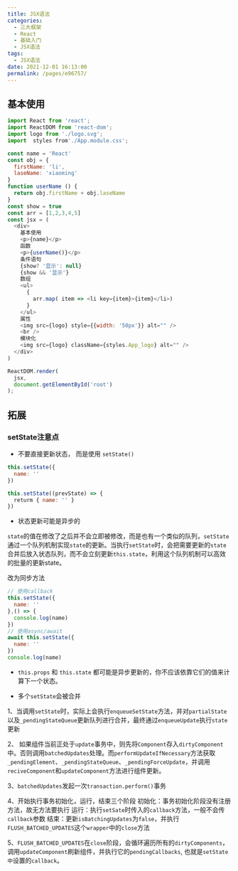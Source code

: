 ```yaml
---
title: JSX语法
categories:
  - 三大框架
  - React
  - 基础入门
  - JSX语法
tags:
  - JSX语法
date: 2021-12-01 16:13:00
permalink: /pages/e96757/
---
```


## 基本使用

```js
import React from 'react';
import ReactDOM from 'react-dom';
import logo from './logo.svg';
import  styles from'./App.module.css';

const name = 'React'
const obj = {
  firstName: 'li',
  laseName: 'xiaoming'
}
function userName () {
  return obj.firstName + obj.laseName
}
const show = true
const arr = [1,2,3,4,5]
const jsx = (
  <div>
    基本使用
    <p>{name}</p>
    函数
    <p>{userName()}</p>
    条件语句
    {show? '显示': null}
    {show && '显示'}
    数组
    <ul>
      {
        arr.map( item => <li key={item}>{item}</li>)
      }
    </ul>
    属性
    <img src={logo} style={{width: '50px'}} alt="" />
    <br />
    模块化
    <img src={logo} className={styles.App_logo} alt="" />
  </div>
)

ReactDOM.render(
  jsx,
  document.getElementById('root')
);

```

## 拓展

### setState注意点

* 不要直接更新状态， 而是使用 `setState()`

```js
this.setState({
  name: ''
})

this.setState((prevState) => {
  returm { name: '' }
})
```

* 状态更新可能是异步的

`state`的值在修改了之后并不会立即被修改，而是也有一个类似的队列，`setState`通过一个队列机制实现`state`的更新。当执行`setState`时，会把需要更新的`state`合并后放入状态队列，而不会立刻更新`this.state`，利用这个队列机制可以高效的批量的更新state。

改为同步方法

```js
// 使用callback
this.setState({
  name: ''
},() => {
  console.log(name)
})
// 使用async/await
await this.setState({
  name: ''
})
console.log(name)
```

* `this.props` 和 `this.state` 都可能是异步更新的，你不应该依靠它们的值来计算下一个状态。

* 多个`setState`会被合并

1、当调用`setState`时，实际上会执行`enqueueSetState`方法，并对`partialState`以及`_pendingStateQueue`更新队列进行合并，最终通过`enqueueUpdate`执行`state`更新

2、 如果组件当前正处于`update`事务中，则先将`Component`存入`dirtyComponent`中。否则调用`batchedUpdates`处理。而`performUpdateIfNecessary`方法获取`_pendingElement`、`_pendingStateQueue`、`_pendingForceUpdate`，并调用`reciveComponent`和`updateComponent`方法进行组件更新。

3、`batchedUpdates`发起一次`transaction.perform()`事务

4、开始执行事务初始化，运行，结束三个阶段
  初始化：事务初始化阶段没有注册方法，故无方法要执行
  运行：执行`setSate`时传入的`callback`方法，一般不会传`callback`参数
  结束：更新`isBatchingUpdates`为`false`，并执行`FLUSH_BATCHED_UPDATES`这个`wrapper`中的`close`方法

5、`FLUSH_BATCHED_UPDATES`在`close`阶段，会循环遍历所有的`dirtyComponents`，调用`updateComponent`刷新组件，并执行它的`pendingCallbacks`, 也就是`setState中`设置的`callback`。
